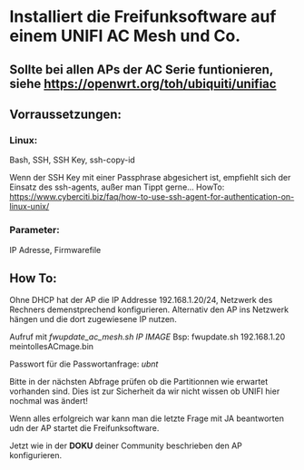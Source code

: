 # Installiert die Freifunksoftware auf einem UNIFI AC Mesh und Co.

## Sollte bei allen APs der AC Serie funtionieren, siehe https://openwrt.org/toh/ubiquiti/unifiac

## Vorraussetzungen:

### Linux:
Bash, SSH, SSH Key, ssh-copy-id

Wenn der SSH Key mit einer Passphrase abgesichert ist, empfiehlt sich der Einsatz des ssh-agents, außer man Tippt gerne...
HowTo: https://www.cyberciti.biz/faq/how-to-use-ssh-agent-for-authentication-on-linux-unix/

### Parameter:
IP Adresse, Firmwarefile

## How To:
Ohne DHCP hat der AP die IP Addresse 192.168.1.20/24, Netzwerk des Rechners demenstprechend konfigurieren.
Alternativ den AP ins Netzwerk hängen und die dort zugewiesene IP nutzen.

Aufruf mit *fwupdate_ac_mesh.sh IP IMAGE*  Bsp: fwupdate.sh 192.168.1.20 meintollesACmage.bin

Passwort für die Passwortanfrage: *ubnt*

Bitte in der nächsten Abfrage prüfen ob die Partitionnen wie erwartet vorhanden sind.
Dies ist zur Sicherheit da wir nicht wissen ob UNIFI hier nochmal was ändert!

Wenn alles erfolgreich war kann man die letzte Frage mit JA beantworten udn der AP startet die Freifunksoftware.

Jetzt wie in der **DOKU** deiner Community beschrieben den AP konfigurieren.
